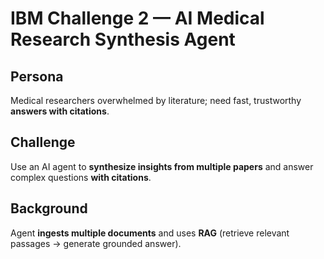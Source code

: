 # IBM Challenge 2 — AI Medical Research Synthesis Agent

## Persona
Medical researchers overwhelmed by literature; need fast, trustworthy **answers with citations**.

## Challenge
Use an AI agent to **synthesize insights from multiple papers** and answer complex questions **with citations**.

## Background
Agent **ingests multiple documents** and uses **RAG** (retrieve relevant passages → generate grounded answer).